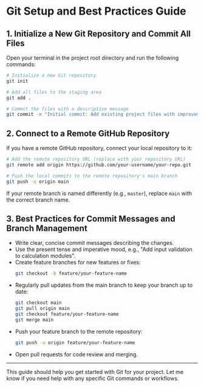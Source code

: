 # Git Setup and Best Practices Guide

## 1. Initialize a New Git Repository and Commit All Files

Open your terminal in the project root directory and run the following commands:

```bash
# Initialize a new Git repository
git init

# Add all files to the staging area
git add .

# Commit the files with a descriptive message
git commit -m "Initial commit: Add existing project files with improvements"
```

## 2. Connect to a Remote GitHub Repository

If you have a remote GitHub repository, connect your local repository to it:

```bash
# Add the remote repository URL (replace with your repository URL)
git remote add origin https://github.com/your-username/your-repo.git

# Push the local commits to the remote repository's main branch
git push -u origin main
```

If your remote branch is named differently (e.g., `master`), replace `main` with the correct branch name.

## 3. Best Practices for Commit Messages and Branch Management

- Write clear, concise commit messages describing the changes.
- Use the present tense and imperative mood, e.g., "Add input validation to calculation modules".
- Create feature branches for new features or fixes:
  ```bash
  git checkout -b feature/your-feature-name
  ```
- Regularly pull updates from the main branch to keep your branch up to date:
  ```bash
  git checkout main
  git pull origin main
  git checkout feature/your-feature-name
  git merge main
  ```
- Push your feature branch to the remote repository:
  ```bash
  git push -u origin feature/your-feature-name
  ```
- Open pull requests for code review and merging.

---

This guide should help you get started with Git for your project. Let me know if you need help with any specific Git commands or workflows.
